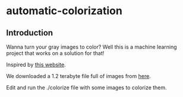 # automatic-colorization
## Introduction
Wanna turn your gray images to color? Well this is a machine learning project
that works on a solution for that!

Inspired by [this website](http://tinyclouds.org/colorize/).

We downloaded a 1.2 terabyte file full of images from [here](http://www.image-net.org/download-images).

Edit and run the ./colorize file with some images to colorize them.
